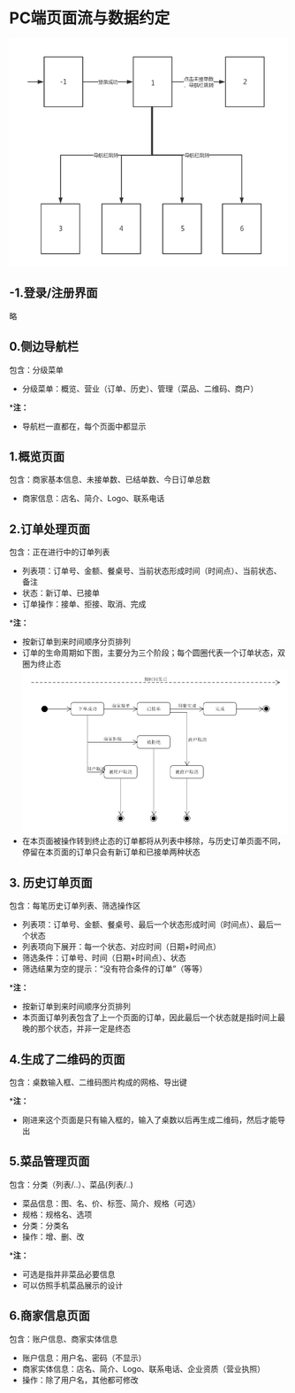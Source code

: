 # PC端页面流与数据约定

![PC端页面流](../../image/PC端页面流.png)

## -1.登录/注册界面
略

## 0.侧边导航栏
包含：分级菜单

  - 分级菜单：概览、营业（订单、历史）、管理（菜品、二维码、商户）

***注：**
  - 导航栏一直都在，每个页面中都显示

## 1.概览页面
包含：商家基本信息、未接单数、已结单数、今日订单总数
  
  - 商家信息：店名、简介、Logo、联系电话

## 2.订单处理页面
包含：正在进行中的订单列表

  - 列表项：订单号、金额、餐桌号、当前状态形成时间（时间点）、当前状态、备注
  - 状态：新订单、已接单
  - 订单操作：接单、拒接、取消、完成

***注：**
  - 按新订单到来时间顺序分页排列
  - 订单的生命周期如下图，主要分为三个阶段；每个圆圈代表一个订单状态，双圈为终止态
    ![订单状态图](../../image/订单状态图.png)
  - 在本页面被操作转到终止态的订单都将从列表中移除，与历史订单页面不同，停留在本页面的订单只会有新订单和已接单两种状态

## 3. 历史订单页面
包含：每笔历史订单列表、筛选操作区

  - 列表项：订单号、金额、餐桌号、最后一个状态形成时间（时间点）、最后一个状态
  - 列表项向下展开：每一个状态、对应时间（日期+时间点）
  - 筛选条件：订单号、时间（日期+时间点）、状态
  - 筛选结果为空的提示：“没有符合条件的订单”（等等）

***注：**
  - 按新订单到来时间顺序分页排列
  - 本页面订单列表包含了上一个页面的订单，因此最后一个状态就是指时间上最晚的那个状态，并非一定是终态

## 4.生成了二维码的页面
包含：桌数输入框、二维码图片构成的网格、导出键

***注：**
  - 刚进来这个页面是只有输入框的，输入了桌数以后再生成二维码，然后才能导出

## 5.菜品管理页面
包含：分类（列表/..）、菜品(列表/..)
  - 菜品信息：图、名、价、标签、简介、规格（可选）
  - 规格：规格名、选项
  - 分类：分类名
  - 操作：增、删、改

***注：**
  - 可选是指并非菜品必要信息
  - 可以仿照手机菜品展示的设计

## 6.商家信息页面
包含：账户信息、商家实体信息

  - 账户信息：用户名、密码（不显示）
  - 商家实体信息：店名、简介、Logo、联系电话、企业资质（营业执照）
  - 操作：除了用户名，其他都可修改